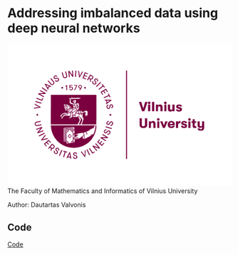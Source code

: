 # Addressing imbalanced data using deep neural networks
![University logo](VU.png)
The Faculty of Mathematics and Informatics of Vilnius University

Author: Dautartas Valvonis
## Code
[Code](Bachelor.ipynb)
